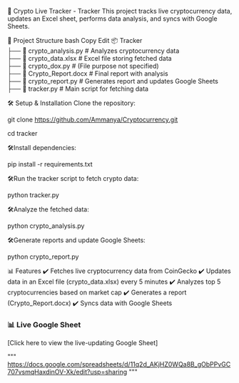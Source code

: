 🚀 Crypto Live Tracker - Tracker
This project tracks live cryptocurrency data, updates an Excel sheet, performs data analysis, and syncs with Google Sheets.

📂 Project Structure
bash
Copy
Edit
📦 Tracker  
├── 📜 crypto_analysis.py      # Analyzes cryptocurrency data  
├── 📜 crypto_data.xlsx        # Excel file storing fetched data  
├── 📜 crypto_dox.py           # (File purpose not specified)  
├── 📄 Crypto_Report.docx      # Final report with analysis  
├── 📜 crypto_report.py        # Generates report and updates Google Sheets  
├── 📜 tracker.py              # Main script for fetching data  

🛠️ Setup & Installation
Clone the repository:


git clone <https://github.com/Ammanya/Cryptocurrency.git>


cd tracker

🛠️Install dependencies:

pip install -r requirements.txt

🛠️Run the tracker script to fetch crypto data:


python tracker.py

🛠️Analyze the fetched data:


python crypto_analysis.py

🛠️Generate reports and update Google Sheets:


python crypto_report.py

📊 Features
✔️ Fetches live cryptocurrency data from CoinGecko
✔️ Updates data in an Excel file (crypto_data.xlsx) every 5 minutes
✔️ Analyzes top 5 cryptocurrencies based on market cap
✔️ Generates a report (Crypto_Report.docx)
✔️ Syncs data with Google Sheets

### 📊 Live Google Sheet
[Click here to view the live-updating Google Sheet] 


""" https://docs.google.com/spreadsheets/d/11q2d_AKjHZ0WQa8B_gObPPvGC707vsmqHaxdinOV-Xk/edit?usp=sharing """

